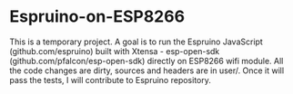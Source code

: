 # Espruino-on-ESP8266
This is a temporary project. A goal is to run the Espruino JavaScript (github.com/espruino) built with Xtensa - esp-open-sdk (github.com/pfalcon/esp-open-sdk) directly on ESP8266 wifi module. All the code changes are dirty, sources and headers are in user/. Once it will pass the tests, I will contribute to Espruino repository.
